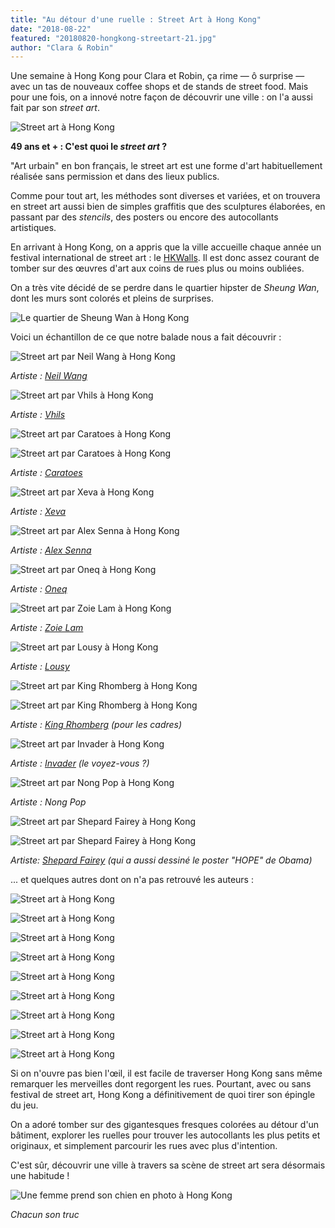 ```yaml
---
title: "Au détour d'une ruelle : Street Art à Hong Kong"
date: "2018-08-22"
featured: "20180820-hongkong-streetart-21.jpg"
author: "Clara & Robin"
---
```


Une semaine à Hong Kong pour Clara et Robin, ça rime — ô surprise — avec un tas
de nouveaux coffee shops et de stands de street food. Mais pour une fois, on a
innové notre façon de découvrir une ville : on l'a aussi fait par son _street
art_.

![Street art à Hong Kong](20180820-hongkong-streetart-27.jpg)

**49 ans et + : C'est quoi le _street art_ ?**

"Art urbain" en bon français, le street art est une forme d'art habituellement
réalisée sans permission et dans des lieux publics.

Comme pour tout art, les méthodes sont diverses et variées, et on trouvera en
street art aussi bien de simples graffitis que des sculptures élaborées, en
passant par des _stencils_, des posters ou encore des autocollants artistiques.

En arrivant à Hong Kong, on a appris que la ville accueille chaque année un
festival international de street art : le [HKWalls](http://hkwalls.org). Il est
donc assez courant de tomber sur des œuvres d'art aux coins de rues plus ou
moins oubliées.

On a très vite décidé de se perdre dans le quartier hipster de _Sheung Wan_,
dont les murs sont colorés et pleins de surprises.

![Le quartier de Sheung Wan à Hong Kong](20180820-hongkong-streetart-02.jpg "Sheung Wan, sur l'île de Hong Kong")

Voici un échantillon de ce que notre balade nous a fait découvrir :

![Street art par Neil Wang à Hong Kong](20180820-hongkong-streetart-09.jpg)

_Artiste :
[Neil Wang](https://hkwalls.org/festivals/hkwalls-2018-central-western/artwork/neil-wang-2018/)_

![Street art par Vhils à Hong Kong](20180820-hongkong-streetart-17.jpg)

_Artiste : [Vhils](http://vhils.com)_

![Street art par Caratoes à Hong Kong](20180820-hongkong-streetart-12.jpg)

![Street art par Caratoes à Hong Kong](20180820-hongkong-streetart-16.jpg)

_Artiste : [Caratoes](https://instagram.com/caratoes/)_

![Street art par Xeva à Hong Kong](20180820-hongkong-streetart-11.jpg)

_Artiste :
[Xeva](https://hkwalls.org/festivals/2015-sheung-wan-stanley-market/xeva-2015/)_

![Street art par Alex Senna à Hong Kong](20180820-hongkong-streetart-08.jpg)

_Artiste :
[Alex Senna](https://hkwalls.org/festivals/hkwalls-2018-central-western/artwork/alex-senna-2018-2/)_

![Street art par Oneq à Hong Kong](20180820-hongkong-streetart-24.jpg)

_Artiste :
[Oneq](https://hkwalls.org/festivals/hkwalls-2018-central-western/artwork/oneq-2018/)_

![Street art par Zoie Lam à Hong Kong](20180820-hongkong-streetart-06.jpg)

_Artiste :
[Zoie Lam](https://hkwalls.org/festivals/hkwalls-2018-central-western/artwork/zoie-lam-2018/)_

![Street art par Lousy à Hong Kong](20180820-hongkong-streetart-15.jpg)

_Artiste :
[Lousy](https://hkwalls.org/festivals/hkwalls-2018-central-western/artwork/lousy-3x3x3-2018/)_

![Street art par King Rhomberg à Hong Kong](20180820-hongkong-streetart-26.jpg)

![Street art par King Rhomberg à Hong Kong](20180820-hongkong-streetart-25.jpg)

_Artiste : [King Rhomberg](https://www.instagram.com/king_rhomberg/) (pour les
cadres)_

![Street art par Invader à Hong Kong](20180820-hongkong-streetart-03.jpg)

_Artiste : [Invader](http://www.space-invaders.com/home/) (le voyez-vous ?)_

![Street art par Nong Pop à Hong Kong](20180820-hongkong-streetart-05.jpg)

_Artiste : Nong Pop_

![Street art par Shepard Fairey à Hong Kong](20180820-hongkong-streetart-22.jpg)

![Street art par Shepard Fairey à Hong Kong](20180820-hongkong-streetart-14.jpg)

_Artiste: [Shepard Fairey](https://obeygiant.com/) (qui a aussi dessiné le
poster "HOPE" de Obama)_

... et quelques autres dont on n'a pas retrouvé les auteurs :

![Street art à Hong Kong](20180820-hongkong-streetart-01.jpg)

![Street art à Hong Kong](20180820-hongkong-streetart-23.jpg)

![Street art à Hong Kong](20180820-hongkong-streetart-20.jpg)

![Street art à Hong Kong](20180820-hongkong-streetart-13.jpg)

![Street art à Hong Kong](20180820-hongkong-streetart-19.jpg)

![Street art à Hong Kong](20180820-hongkong-streetart-18.jpg)

![Street art à Hong Kong](20180820-hongkong-streetart-21.jpg)

![Street art à Hong Kong](20180820-hongkong-streetart-10.jpg)

![Street art à Hong Kong](20180820-hongkong-streetart-04.jpg)

Si on n'ouvre pas bien l'œil, il est facile de traverser Hong Kong sans même
remarquer les merveilles dont regorgent les rues. Pourtant, avec ou sans
festival de street art, Hong Kong a définitivement de quoi tirer son épingle du
jeu.

On a adoré tomber sur des gigantesques fresques colorées au détour d'un
bâtiment, explorer les ruelles pour trouver les autocollants les plus petits et
originaux, et simplement parcourir les rues avec plus d'intention.

C'est sûr, découvrir une ville à travers sa scène de street art sera désormais
une habitude !

![Une femme prend son chien en photo à Hong Kong](20180820-hongkong-streetart-07.jpg)

_Chacun son truc_
